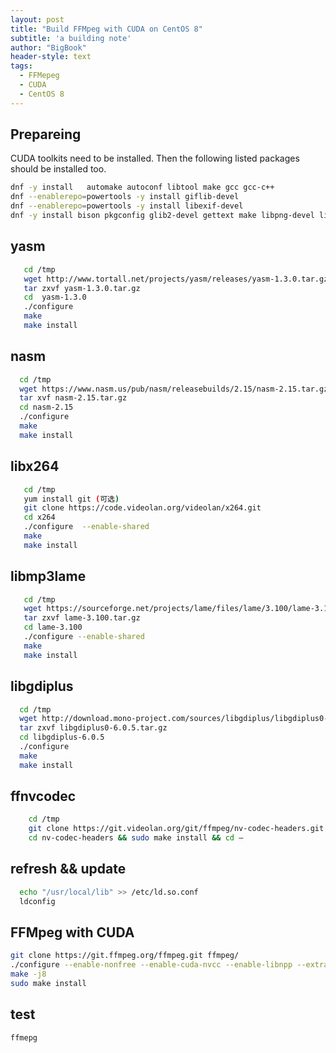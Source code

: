 ```yaml
---
layout: post
title: "Build FFMpeg with CUDA on CentOS 8"
subtitle: 'a building note'
author: "BigBook"
header-style: text
tags:
  - FFMepeg
  - CUDA
  - CentOS 8
---
```


## Prepareing

CUDA toolkits need to be installed. 
Then the following listed packages should be installed too.

```bash
dnf -y install   automake autoconf libtool make gcc gcc-c++
dnf --enablerepo=powertools -y install giflib-devel
dnf --enablerepo=powertools -y install libexif-devel
dnf -y install bison pkgconfig glib2-devel gettext make libpng-devel libjpeg-devel libtiff-devel libexif-devel giflib-devel libX11-devel freetype-devel fontconfig-devel  cairo-devel fribidi-devel
```

## yasm

```bash
   cd /tmp
   wget http://www.tortall.net/projects/yasm/releases/yasm-1.3.0.tar.gz
   tar zxvf yasm-1.3.0.tar.gz
   cd  yasm-1.3.0
   ./configure 
   make 
   make install
```

## nasm

```bash
  cd /tmp
  wget https://www.nasm.us/pub/nasm/releasebuilds/2.15/nasm-2.15.tar.gz
  tar xvf nasm-2.15.tar.gz
  cd nasm-2.15
  ./configure 
  make 
  make install
```

## libx264

```bash
   cd /tmp
   yum install git (可选)
   git clone https://code.videolan.org/videolan/x264.git
   cd x264
   ./configure  --enable-shared
   make 
   make install
```

## libmp3lame

```bash
   cd /tmp
   wget https://sourceforge.net/projects/lame/files/lame/3.100/lame-3.100.tar.gz
   tar zxvf lame-3.100.tar.gz
   cd lame-3.100
   ./configure --enable-shared
   make 
   make install
```

## libgdiplus

```bash
  cd /tmp
  wget http://download.mono-project.com/sources/libgdiplus/libgdiplus0-6.0.5.tar.gz
  tar zxvf libgdiplus0-6.0.5.tar.gz
  cd libgdiplus-6.0.5
  ./configure
  make 
  make install
```

## ffnvcodec

```bash
    cd /tmp
    git clone https://git.videolan.org/git/ffmpeg/nv-codec-headers.git
    cd nv-codec-headers && sudo make install && cd –

```

## refresh && update

```bash
  echo "/usr/local/lib" >> /etc/ld.so.conf
  ldconfig
```

## FFMpeg with CUDA

```bash
git clone https://git.ffmpeg.org/ffmpeg.git ffmpeg/
./configure --enable-nonfree --enable-cuda-nvcc --enable-libnpp --extra-cflags=-I/usr/local/cuda/include --extra-ldflags=-L/usr/local/cuda/lib64 --disable-static --enable-shared
make -j8
sudo make install
```

## test

```bash
ffmepg
```